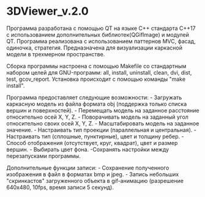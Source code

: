 
# 3DViewer_v.2.0

Программа разработана с помощью QT на языке C++ стандарта C++17 с использованием дополнительных библиотек(QGifImage) и модулей QT. Программа реализована с использованием паттернов MVC, фасад, одиночка, стратегия.
Предназначена для визуализации каркасной модели в трехмерном пространстве.</p>
Сборка программы настроена с помощью Makefile со стандартным набором целей для GNU-программ: all, install, uninstall, clean, dvi, dist, test, gcov_report.
Установка происходит с помощью команды "make install".
        
Программа предоставляет следующие возможности:
	- Загружать каркасную модель из файла формата obj (поддержка только списка вершин и поверхностей).
        - Перемещать модель на заданное расстояние относительно осей X, Y, Z.
        - Поворачивать модель на заданный угол относительно своих осей X, Y, Z.
        - Масштабировать модель на заданное значение.
        - Настраивать тип проекции (параллельная и центральная).
        - Настраивать тип (сплошные, пунктирные), цвет и толщину ребер.
        - Способ отображения (отсутствует, круг, квадрат), цвет и размер вершин.
        - Выбирать цвет фона.
        -Сохранять настройки между перезапусками программы.

Дополнительные функции записи:
	- Сохранение полученного изображения в файл в форматах bmp и jpeg.
        - Запись небольших "скринкастов" загруженного объекта в gif-анимацию (разрешение 640x480, 10fps, время записи 5 секунд).